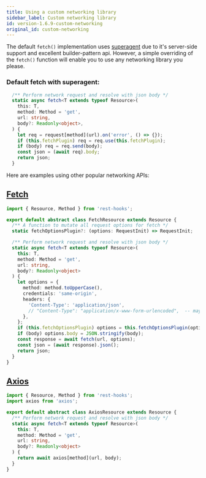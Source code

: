 ```yaml
---
title: Using a custom networking library
sidebar_label: Custom networking library
id: version-1.6.9-custom-networking
original_id: custom-networking
---
```

The default `fetch()` implementation uses [superagent]() due to it's server-side support
and excellent builder-pattern api. However, a simple overriding of the `fetch()` function
will enable you to use any networking library you please.

### Default fetch with superagent:

```typescript
  /** Perform network request and resolve with json body */
  static async fetch<T extends typeof Resource>(
    this: T,
    method: Method = 'get',
    url: string,
    body?: Readonly<object>,
  ) {
    let req = request[method](url).on('error', () => {});
    if (this.fetchPlugin) req = req.use(this.fetchPlugin);
    if (body) req = req.send(body);
    const json = (await req).body;
    return json;
  }
```

Here are examples using other popular networking APIs:

## [Fetch](https://developer.mozilla.org/en-US/docs/Web/API/Fetch_API)

```typescript
import { Resource, Method } from 'rest-hooks';

export default abstract class FetchResource extends Resource {
  /** A function to mutate all request options for fetch */
  static fetchOptionsPlugin?: (options: RequestInit) => RequestInit;

  /** Perform network request and resolve with json body */
  static async fetch<T extends typeof Resource>(
    this: T,
    method: Method = 'get',
    url: string,
    body?: Readonly<object>
  ) {
    let options = {
      method: method.toUpperCase(),
      credentials: 'same-origin',
      headers: {
        'Content-Type': 'application/json',
        // "Content-Type": "application/x-www-form-urlencoded",  -- maybe use this if typeof body is FormData ?
      },
    };
    if (this.fetchOptionsPlugin) options = this.fetchOptionsPlugin(options);
    if (body) options.body = JSON.stringify(body);
    const response = await fetch(url, options);
    const json = (await response).json();
    return json;
  }
}
```

## [Axios](https://github.com/axios/axios)

```typescript
import { Resource, Method } from 'rest-hooks';
import axios from 'axios';

export default abstract class AxiosResource extends Resource {
  /** Perform network request and resolve with json body */
  static async fetch<T extends typeof Resource>(
    this: T,
    method: Method = 'get',
    url: string,
    body?: Readonly<object>
  ) {
    return await axios[method](url, body);
  }
}
```

